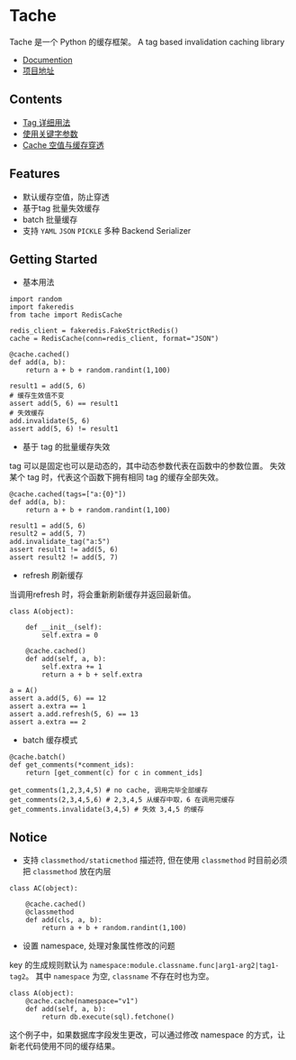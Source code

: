 # Tache
Tache 是一个 Python 的缓存框架。
A tag based invalidation caching library

* [Documention](http://zhihu.github.io/tache)
* [项目地址](https://github.com/zhihu/tache)


Contents
---------
* [Tag 详细用法](advance_tag.md)
* [使用关键字参数](use_kwargs.md)
* [Cache 空值与缓存穿透](cache_null_and_miss.md)


## Features

* 默认缓存空值，防止穿透
* 基于tag 批量失效缓存
* batch 批量缓存
* 支持 `YAML` `JSON` `PICKLE` 多种 Backend Serializer

## Getting Started

* 基本用法

```
import random
import fakeredis
from tache import RedisCache

redis_client = fakeredis.FakeStrictRedis()
cache = RedisCache(conn=redis_client, format="JSON")

@cache.cached()
def add(a, b):
    return a + b + random.randint(1,100)

result1 = add(5, 6)
# 缓存生效值不变
assert add(5, 6) == result1
# 失效缓存
add.invalidate(5, 6)
assert add(5, 6) != result1
```

* 基于 tag 的批量缓存失效

tag 可以是固定也可以是动态的，其中动态参数代表在函数中的参数位置。
失效某个 tag 时，代表这个函数下拥有相同 tag 的缓存全部失效。

```
@cache.cached(tags=["a:{0}"])
def add(a, b):
    return a + b + random.randint(1,100)

result1 = add(5, 6) 
result2 = add(5, 7)
add.invalidate_tag("a:5")
assert result1 != add(5, 6) 
assert result2 != add(5, 7)
```


* refresh 刷新缓存

当调用refresh 时，将会重新刷新缓存并返回最新值。


```
class A(object):

    def __init__(self):
        self.extra = 0

    @cache.cached()
    def add(self, a, b):
        self.extra += 1
        return a + b + self.extra

a = A()
assert a.add(5, 6) == 12
assert a.extra == 1
assert a.add.refresh(5, 6) == 13
assert a.extra == 2
```

* batch 缓存模式

```
@cache.batch()
def get_comments(*comment_ids):
    return [get_comment(c) for c in comment_ids]

get_comments(1,2,3,4,5) # no cache, 调用完毕全部缓存
get_comments(2,3,4,5,6) # 2,3,4,5 从缓存中取，6 在调用完缓存
get_comments.invalidate(3,4,5) # 失效 3,4,5 的缓存
```

## Notice

* 支持 `classmethod/staticmethod` 描述符, 但在使用 `classmethod` 时目前必须把
`classmethod` 放在内层


```
class AC(object):

    @cache.cached()
    @classmethod
    def add(cls, a, b):
        return a + b + random.randint(1,100)
```

* 设置 namespace, 处理对象属性修改的问题

key 的生成规则默认为 `namespace:module.classname.func|arg1-arg2|tag1-tag2`。
其中 `namespace` 为空, `classname` 不存在时也为空。

```
class A(object):
    @cache.cache(namespace="v1")
    def add(self, a, b):
        return db.execute(sql).fetchone()
```

这个例子中，如果数据库字段发生更改，可以通过修改 namespace 的方式，让新老代码使用不同的缓存结果。
